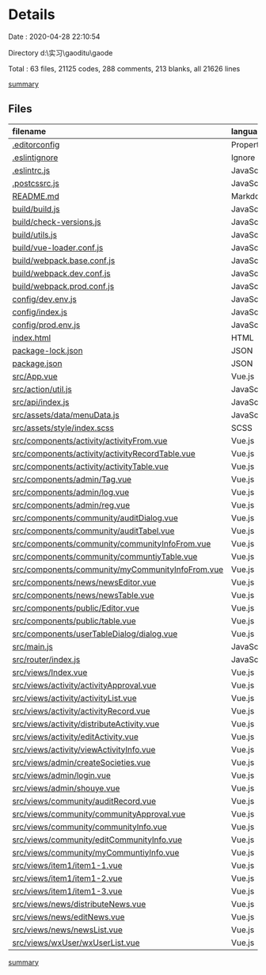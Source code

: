 # Details

Date : 2020-04-28 22:10:54

Directory d:\实习\gaoditu\gaode

Total : 63 files,  21125 codes, 288 comments, 213 blanks, all 21626 lines

[summary](results.md)

## Files
| filename | language | code | comment | blank | total |
| :--- | :--- | ---: | ---: | ---: | ---: |
| [.editorconfig](/.editorconfig) | Properties | 8 | 0 | 2 | 10 |
| [.eslintignore](/.eslintignore) | Ignore | 4 | 0 | 1 | 5 |
| [.eslintrc.js](/.eslintrc.js) | JavaScript | 25 | 8 | 2 | 35 |
| [.postcssrc.js](/.postcssrc.js) | JavaScript | 7 | 2 | 2 | 11 |
| [README.md](/README.md) | Markdown | 14 | 0 | 8 | 22 |
| [build/build.js](/build/build.js) | JavaScript | 35 | 0 | 7 | 42 |
| [build/check-versions.js](/build/check-versions.js) | JavaScript | 45 | 0 | 10 | 55 |
| [build/utils.js](/build/utils.js) | JavaScript | 80 | 5 | 17 | 102 |
| [build/vue-loader.conf.js](/build/vue-loader.conf.js) | JavaScript | 21 | 0 | 2 | 23 |
| [build/webpack.base.conf.js](/build/webpack.base.conf.js) | JavaScript | 88 | 4 | 4 | 96 |
| [build/webpack.dev.conf.js](/build/webpack.dev.conf.js) | JavaScript | 82 | 7 | 7 | 96 |
| [build/webpack.prod.conf.js](/build/webpack.prod.conf.js) | JavaScript | 114 | 24 | 8 | 146 |
| [config/dev.env.js](/config/dev.env.js) | JavaScript | 6 | 0 | 2 | 8 |
| [config/index.js](/config/index.js) | JavaScript | 31 | 30 | 16 | 77 |
| [config/prod.env.js](/config/prod.env.js) | JavaScript | 4 | 0 | 1 | 5 |
| [index.html](/index.html) | HTML | 18 | 1 | 4 | 23 |
| [package-lock.json](/package-lock.json) | JSON | 13,714 | 0 | 1 | 13,715 |
| [package.json](/package.json) | JSON | 82 | 0 | 1 | 83 |
| [src/App.vue](/src/App.vue) | Vue.js | 21 | 0 | 1 | 22 |
| [src/action/util.js](/src/action/util.js) | JavaScript | 2 | 0 | 1 | 3 |
| [src/api/index.js](/src/api/index.js) | JavaScript | 32 | 33 | 4 | 69 |
| [src/assets/data/menuData.js](/src/assets/data/menuData.js) | JavaScript | 142 | 6 | 2 | 150 |
| [src/assets/style/index.scss](/src/assets/style/index.scss) | SCSS | 81 | 0 | 4 | 85 |
| [src/components/activity/activityFrom.vue](/src/components/activity/activityFrom.vue) | Vue.js | 460 | 7 | 2 | 469 |
| [src/components/activity/activityRecordTable.vue](/src/components/activity/activityRecordTable.vue) | Vue.js | 160 | 4 | 3 | 167 |
| [src/components/activity/activityTable.vue](/src/components/activity/activityTable.vue) | Vue.js | 206 | 4 | 3 | 213 |
| [src/components/admin/Tag.vue](/src/components/admin/Tag.vue) | Vue.js | 189 | 3 | 1 | 193 |
| [src/components/admin/log.vue](/src/components/admin/log.vue) | Vue.js | 156 | 1 | 2 | 159 |
| [src/components/admin/reg.vue](/src/components/admin/reg.vue) | Vue.js | 186 | 20 | 2 | 208 |
| [src/components/community/auditDialog.vue](/src/components/community/auditDialog.vue) | Vue.js | 148 | 0 | 3 | 151 |
| [src/components/community/auditTabel.vue](/src/components/community/auditTabel.vue) | Vue.js | 163 | 4 | 3 | 170 |
| [src/components/community/communityInfoFrom.vue](/src/components/community/communityInfoFrom.vue) | Vue.js | 302 | 2 | 2 | 306 |
| [src/components/community/communtiyTable.vue](/src/components/community/communtiyTable.vue) | Vue.js | 170 | 4 | 3 | 177 |
| [src/components/community/myCommunityInfoFrom.vue](/src/components/community/myCommunityInfoFrom.vue) | Vue.js | 449 | 4 | 2 | 455 |
| [src/components/news/newsEditor.vue](/src/components/news/newsEditor.vue) | Vue.js | 242 | 18 | 2 | 262 |
| [src/components/news/newsTable.vue](/src/components/news/newsTable.vue) | Vue.js | 177 | 4 | 3 | 184 |
| [src/components/public/Editor.vue](/src/components/public/Editor.vue) | Vue.js | 186 | 29 | 10 | 225 |
| [src/components/public/table.vue](/src/components/public/table.vue) | Vue.js | 150 | 4 | 3 | 157 |
| [src/components/userTableDialog/dialog.vue](/src/components/userTableDialog/dialog.vue) | Vue.js | 218 | 0 | 4 | 222 |
| [src/main.js](/src/main.js) | JavaScript | 18 | 4 | 4 | 26 |
| [src/router/index.js](/src/router/index.js) | JavaScript | 197 | 0 | 3 | 200 |
| [src/views/Index.vue](/src/views/Index.vue) | Vue.js | 255 | 0 | 6 | 261 |
| [src/views/activity/activityApproval.vue](/src/views/activity/activityApproval.vue) | Vue.js | 192 | 3 | 3 | 198 |
| [src/views/activity/activityList.vue](/src/views/activity/activityList.vue) | Vue.js | 200 | 3 | 4 | 207 |
| [src/views/activity/activityRecord.vue](/src/views/activity/activityRecord.vue) | Vue.js | 189 | 3 | 3 | 195 |
| [src/views/activity/distributeActivity.vue](/src/views/activity/distributeActivity.vue) | Vue.js | 34 | 0 | 1 | 35 |
| [src/views/activity/editActivity.vue](/src/views/activity/editActivity.vue) | Vue.js | 40 | 0 | 1 | 41 |
| [src/views/activity/viewActivityInfo.vue](/src/views/activity/viewActivityInfo.vue) | Vue.js | 40 | 0 | 1 | 41 |
| [src/views/admin/createSocieties.vue](/src/views/admin/createSocieties.vue) | Vue.js | 467 | 0 | 1 | 468 |
| [src/views/admin/login.vue](/src/views/admin/login.vue) | Vue.js | 72 | 2 | 5 | 79 |
| [src/views/admin/shouye.vue](/src/views/admin/shouye.vue) | Vue.js | 7 | 0 | 1 | 8 |
| [src/views/community/auditRecord.vue](/src/views/community/auditRecord.vue) | Vue.js | 149 | 3 | 3 | 155 |
| [src/views/community/communityApproval.vue](/src/views/community/communityApproval.vue) | Vue.js | 161 | 3 | 3 | 167 |
| [src/views/community/communityInfo.vue](/src/views/community/communityInfo.vue) | Vue.js | 167 | 3 | 4 | 174 |
| [src/views/community/editCommunityInfo.vue](/src/views/community/editCommunityInfo.vue) | Vue.js | 47 | 27 | 1 | 75 |
| [src/views/community/myCommuntiyInfo.vue](/src/views/community/myCommuntiyInfo.vue) | Vue.js | 53 | 0 | 1 | 54 |
| [src/views/item1/item1-1.vue](/src/views/item1/item1-1.vue) | Vue.js | 193 | 3 | 2 | 198 |
| [src/views/item1/item1-2.vue](/src/views/item1/item1-2.vue) | Vue.js | 7 | 0 | 1 | 8 |
| [src/views/item1/item1-3.vue](/src/views/item1/item1-3.vue) | Vue.js | 7 | 0 | 1 | 8 |
| [src/views/news/distributeNews.vue](/src/views/news/distributeNews.vue) | Vue.js | 30 | 0 | 1 | 31 |
| [src/views/news/editNews.vue](/src/views/news/editNews.vue) | Vue.js | 36 | 0 | 1 | 37 |
| [src/views/news/newsList.vue](/src/views/news/newsList.vue) | Vue.js | 156 | 3 | 3 | 162 |
| [src/views/wxUser/wxUserList.vue](/src/views/wxUser/wxUserList.vue) | Vue.js | 190 | 3 | 4 | 197 |

[summary](results.md)
